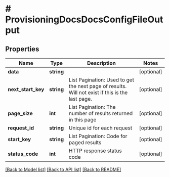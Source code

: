 # # ProvisioningDocsDocsConfigFileOutput

## Properties

Name | Type | Description | Notes
------------ | ------------- | ------------- | -------------
**data** | **string** |  | [optional]
**next_start_key** | **string** | List Pagination: Used to get the next page of results. Will not exist if this is the last page. | [optional]
**page_size** | **int** | List Pagination: The number of results returned in this page | [optional]
**request_id** | **string** | Unique id for each request | [optional]
**start_key** | **string** | List Pagination: Code for paged results | [optional]
**status_code** | **int** | HTTP response status code | [optional]

[[Back to Model list]](../../README.md#models) [[Back to API list]](../../README.md#endpoints) [[Back to README]](../../README.md)
